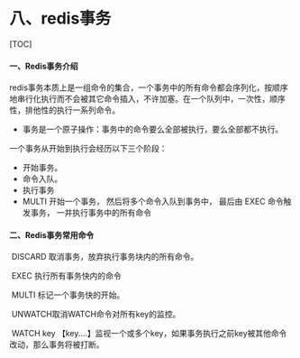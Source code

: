 # 八、redis事务

[TOC]



#### 一、Redis事务介绍

​    redis事务本质上是一组命令的集合，一个事务中的所有命令都会序列化，按顺序地串行化执行而不会被其它命令插入，不许加塞。在一个队列中，一次性，顺序性，排他性的执行一系列命令。

- 事务是一个原子操作：事务中的命令要么全部被执行，要么全部都不执行。

一个事务从开始到执行会经历以下三个阶段：

- 开始事务。
- 命令入队。
- 执行事务
- MULTI 开始一个事务， 然后将多个命令入队到事务中， 最后由 EXEC 命令触发事务， 一并执行事务中的所有命令



#### 二、Redis事务常用命令

​       DISCARD 取消事务，放弃执行事务块内的所有命令。

​       EXEC 执行所有事务快内的命令

​       MULTI 标记一个事务快的开始。

​       UNWATCH取消WATCH命令对所有key的监控。

​     WATCH key 【key....】监视一个或多个key，如果事务执行之前key被其他命令改动，那么事务将被打断。





  